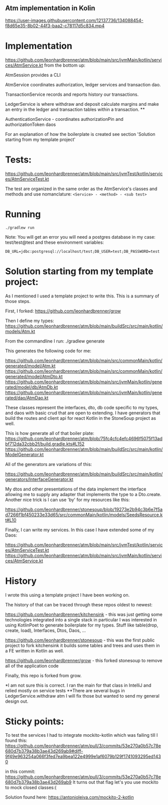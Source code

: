## Atm implementation in Kolin


https://user-images.githubusercontent.com/12137736/134088454-f8d65e35-8b02-44f3-baa2-c78117d5c834.mp4


# Implementation

https://github.com/leonhardbrenner/atm/blob/main/src/jvmMain/kotlin/services/AtmService.kt from the bottom up:

  AtmSession provides a CLI
  
  AtmService coordinates authorization, ledger services and transaction dao.
  
  TransactionService records and reports history our transactions.
  
  LedgerService is where withdraw and deposit calculate margins and make an entry in the ledger and transaction tables within a transaction. **
  
  AuthenticationService - coordinates authorizationPin and authorizationToken daos
  
  For an explanation of how the boilerplate is created see section 'Solution starting from my template project'

# Tests:

  https://github.com/leonhardbrenner/atm/blob/main/src/jvmTest/kotlin/services/AtmServiceTest.kt

  The test are organized in the same order as the AtmService's classes and methods and use nomanclature: `<Service> - <method> - <sub test>`

# Running
  
    ./gradlew run
  
  Note: You will get an error you will need a postgres database in my case: test/test@test and these environment variables:
  
    DB_URL=jdbc:postgresql://localhost/test;DB_USER=test;DB_PASSWORD=test

# Solution starting from my template project:

As I mentioned I used a template project to write this. This is a summary of those steps.

  First, I forked:
    https://github.com/leonhardbrenner/grow
  
  Then I define my types:  
    https://github.com/leonhardbrenner/atm/blob/main/buildSrc/src/main/kotlin/models/Atm.kt

From the commandline I run:
  ./gradlew generate
  
This generates the following code for me:

  https://github.com/leonhardbrenner/atm/blob/main/src/commonMain/kotlin/generated/model/Atm.kt
  https://github.com/leonhardbrenner/atm/blob/main/src/commonMain/kotlin/generated/model/AtmDto.kt
  https://github.com/leonhardbrenner/atm/blob/main/src/jvmMain/kotlin/generated/model/db/AtmDb.kt
  https://github.com/leonhardbrenner/atm/blob/main/src/jvmMain/kotlin/generated/dao/AtmDao.kt

These classes represent the interfaces, dto, db code specific to my types, and daos with basic crud that are open to extending. I have generators that build the routes and client api for react Kotlin in the StoneSoup project as well.

This is how generate all of that boiler plate:
  https://github.com/leonhardbrenner/atm/blob/75fc4cfc4efc4696f5075f13adbf712da32cbb2f/build.gradle.kts#L152
  https://github.com/leonhardbrenner/atm/blob/main/buildSrc/src/main/kotlin/ModelGenerator.kt

All of the generators are variations of this:

  https://github.com/leonhardbrenner/atm/blob/main/buildSrc/src/main/kotlin/generators/InterfaceGenerator.kt
  
My dtos and other presentations of the data implement the interface allowing me to supply any adapter that implements the type to a Dto.create. Another nice trick is I can use 'by' for my resources like this:

  https://github.com/leonhardbrenner/stonesoup/blob/19273e2b94c3b6e7f5ad7266f1bf450233e33d65/src/commonMain/kotlin/models/SeedsResource.kt#L10

Finally, I can write my services. In this case I have extended some of my Daos:

  https://github.com/leonhardbrenner/atm/blob/main/src/jvmTest/kotlin/services/AtmServiceTest.kt
  https://github.com/leonhardbrenner/atm/blob/main/src/jvmMain/kotlin/services/AtmService.kt

# History
  
  I wrote this using a template project I have been working on.

  The history of that can be traced through these repos oldest to newest:
  
  https://github.com/leonhardbrenner/kitchensink - this was just getting some technologies integrated into a single stack in particular I was interested in using KotlinPoet to generate boilerplate for my types. Stuff like table(drop, create, load), Interfaces, Dtos, Daos, ...

  https://github.com/leonhardbrenner/stonesoup - this was the first public project to fork kitchensink it builds some tables and trees and uses them in a FE written in Kotlin as well.

  https://github.com/leonhardbrenner/grow - this forked stonesoup to remove all of the application code

Finally, this repo is forked from grow.

 *I am not sure this is correct. I ran the main for that class in IntelliJ and relied mostly on service tests
**There are several bugs in LedgerService.withdraw atm I will fix those but wanted to send my general design out.

 # Sticky points:
 
  To test the services I had to integrate mockito-kotlin which was failing till I found this:
  https://github.com/leonhardbrenner/atm/pull/3/commits/53e270a0b57c78e680d7b379a38b3ae43d269ab9#diff-9f49e963254a066f3fed7ea9bea122e4999e1af6079b129f1741093295ed1430
  
  in this commit:
  https://github.com/leonhardbrenner/atm/pull/3/commits/53e270a0b57c78e680d7b379a38b3ae43d269ab9
  It turns out that flag let's you use mockito to mock closed classes:(
  
  Solution found here:
  https://antonioleiva.com/mockito-2-kotlin

